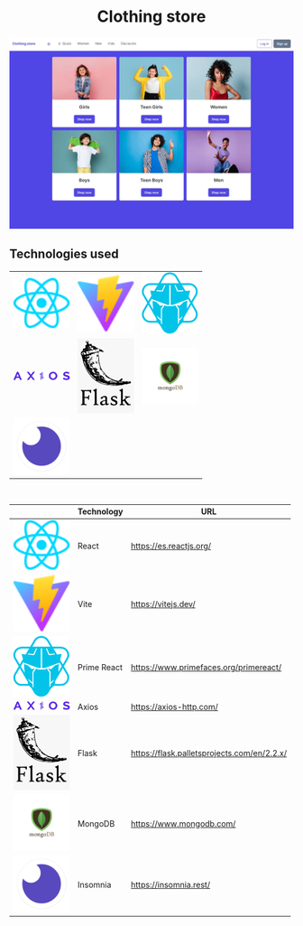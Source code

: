 
<h1 style="text-align: center;">Clothing store</h1>

<img title="Home image" alt="Home image" src="./public/images/home-page.JPG">

<br />

## Technologies used
<table align="center">

  </tr>
    <td>
        <img alt="" src="./public/images/../../src/assets/react.svg" width="100">
    </td>
    <td>
        <img alt="" src="./public/images/../vite.svg" width="100">
    </td>
     <td>
        <img alt="" src="./public/images/primereact-logo.png" width="100">
    </td>
  </tr>

  </tr>
    <td>
        <img alt="" src="./public/images/axios-logo.svg" width="100">
    </td>
    <td>
        <img alt="" src="./public/images/flask-logo.png" width="100">
    </td>
     <td>
        <img alt="" src="./public/images/modo-db-logo.jpg" width="100">
    </td>
  </tr>
  </tr>
    <td>
        <img alt="" src="./public/images/insomnia-logo.png" width="100">
    </td>
  </tr>
</table>

<br/>

<div align="center">

|  | Technology | URL |
| ---  | ---        | --- |
|<img alt="" src="./public/images/../../src/assets/react.svg" width="100">| React | <a href="URL"> https://es.reactjs.org/</a>  |
|<img alt="" src="./public/vite.svg" width="100">| Vite | <a href="URL">	https://vitejs.dev/</a>  |
|<img alt="" src="./public/images/primereact-logo.png" width="100">| Prime React | <a href="URL">https://www.primefaces.org/primereact/	</a>  |
|<img alt="" src="./public/images/axios-logo.svg" width="100">| Axios | <a href="URL">https://axios-http.com/	</a>  |
|<img alt="" src="./public/images/flask-logo.png" width="100">| Flask | <a href="URL">https://flask.palletsprojects.com/en/2.2.x/</a>  |
|<img alt="" src="./public/images/modo-db-logo.jpg" width="100">| MongoDB | <a href="URL">https://www.mongodb.com/</a>  |
|<img alt="" src="./public/images/insomnia-logo.png" width="100">| Insomnia | <a href="URL">https://insomnia.rest/</a>  |

</div>